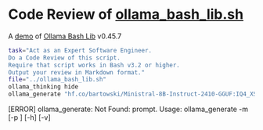 # Code Review of [ollama_bash_lib.sh](../ollama_bash_lib.sh)

A [demo](../README.md#demos) of [Ollama Bash Lib](https://github.com/attogram/ollama-bash-lib) v0.45.7


```bash
task="Act as an Expert Software Engineer.
Do a Code Review of this script.
Require that script works in Bash v3.2 or higher.
Output your review in Markdown format."
file="../ollama_bash_lib.sh"
ollama_thinking hide
ollama_generate "hf.co/bartowski/Ministral-8B-Instruct-2410-GGUF:IQ4_XS" "$task\n\n$(cat "$file")"
```
[ERROR] ollama_generate: Not Found: prompt.
Usage: ollama_generate -m <model> [-p <prompt>] [-h] [-v]
